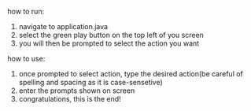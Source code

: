 how to run:
  1. navigate to application.java
  2. select the green play button on the top left of you screen
  3. you will then be prompted to select the action you want



how to use:
  1. once prompted to select action, type the desired action(be careful of spelling and spacing as it is case-sensetive)
  2. enter the prompts shown on screen
  3. congratulations, this is the end!
